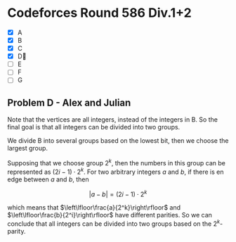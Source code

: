 # Codeforces Round 586 Div.1+2

- [x] A
- [x] B
- [x] C
- [x] D:bookmark_tabs:
- [ ] E
- [ ] F
- [ ] G

## Problem D - Alex and Julian

Note that the vertices are all integers, instead of the integers in B. So the final goal is that all integers can be divided into two groups.

We divide B into several groups based on the lowest bit, then we choose the largest group.

Supposing that we choose group $2^k$, then the numbers in this group can be represented as $(2i-1)\cdot2^k$. For two arbitrary integers $a$ and $b$, if there is en edge between $a$ and $b$, then

$$|a-b|=(2i-1)\cdot2^k$$

which means that $\left\lfloor\frac{a}{2^k}\right\rfloor$ and $\left\lfloor\frac{b}{2^i}\right\rfloor$ have different parities. So we can conclude that all integers can be divided into two groups based on the $2^k$-parity.